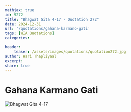 ```yaml
---
mathjax: true
id: 9272
title: "Bhagwat Gita 4-17 - Quotation 272"
date: 2024-12-31
url: '/quotations/gahana-karmano-gati'
tags: [WIA Quotations] 
categories: 

header:
    teaser: /assets/images/quotations/quotation272.jpg
author: Hari Thapliyaal 
excerpt:
share: true 
---
```


# Gahana Karmano Gati

![Bhagwat Gita 4-17](/assets/images/quotations/quotation272.jpg)
